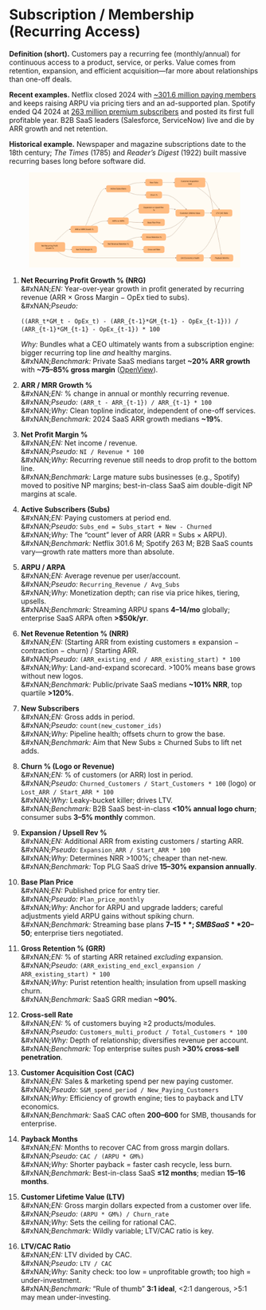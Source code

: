# Subscription / Membership (Recurring Access)

**Definition (short).** Customers pay a recurring fee (monthly/annual) for continuous access to a product, service, or perks. Value comes from retention, expansion, and efficient acquisition—far more about relationships than one-off deals.

**Recent examples.** Netflix closed 2024 with [\~301.6 million paying members](https://apnews.com/article/c0447b9289e31e09ce4f0b6e6bde1c54?utm_source=chatgpt.com) and keeps raising ARPU via pricing tiers and an ad-supported plan. Spotify ended Q4 2024 at [263 million premium subscribers](https://newsroom.spotify.com/2025-02-04/spotify-reports-fourth-quarter-2024-earnings/?utm_source=chatgpt.com) and posted its first full profitable year. B2B SaaS leaders (Salesforce, ServiceNow) live and die by ARR growth and net retention.

**Historical example.** Newspaper and magazine subscriptions date to the 18th century; _The Times_ (1785) and _Reader’s Digest_ (1922) built massive recurring bases long before software did.

<figure><img src="../../.gitbook/assets/image (2) (1) (1).png" alt=""><figcaption></figcaption></figure>



1.  **Net Recurring Profit Growth % (NRG)**\
    &#xNAN;_&#x45;N:_ Year-over-year growth in profit generated by recurring revenue (ARR × Gross Margin − OpEx tied to subs).\
    &#xNAN;_&#x50;seudo:_

    ```
    ((ARR_t*GM_t - OpEx_t) - (ARR_{t-1}*GM_{t-1} - OpEx_{t-1})) / (ARR_{t-1}*GM_{t-1} - OpEx_{t-1}) * 100  
    ```

    _Why:_ Bundles what a CEO ultimately wants from a subscription engine: bigger recurring top line _and_ healthy margins.\
    &#xNAN;_&#x42;enchmark:_ Private SaaS medians target **\~20% ARR growth** with **\~75–85% gross margin** ([OpenView](https://openviewpartners.com/2023-saas-benchmarks-report/?utm_source=chatgpt.com)).
2. **ARR / MRR Growth %**\
   &#xNAN;_&#x45;N:_ % change in annual or monthly recurring revenue.\
   &#xNAN;_&#x50;seudo:_ `(ARR_t - ARR_{t-1}) / ARR_{t-1} * 100`\
   &#xNAN;_&#x57;hy:_ Clean topline indicator, independent of one-off services.\
   &#xNAN;_&#x42;enchmark:_ 2024 SaaS ARR growth medians **\~19%**.
3. **Net Profit Margin %**\
   &#xNAN;_&#x45;N:_ Net income / revenue.\
   &#xNAN;_&#x50;seudo:_ `NI / Revenue * 100`\
   &#xNAN;_&#x57;hy:_ Recurring revenue still needs to drop profit to the bottom line.\
   &#xNAN;_&#x42;enchmark:_ Large mature subs businesses (e.g., Spotify) moved to positive NP margins; best-in-class SaaS aim double-digit NP margins at scale.
4. **Active Subscribers (Subs)**\
   &#xNAN;_&#x45;N:_ Paying customers at period end.\
   &#xNAN;_&#x50;seudo:_ `Subs_end = Subs_start + New - Churned`\
   &#xNAN;_&#x57;hy:_ The “count” lever of ARR (ARR = Subs × ARPU).\
   &#xNAN;_&#x42;enchmark:_ Netflix 301.6 M; Spotify 263 M; B2B SaaS counts vary—growth rate matters more than absolute.
5. **ARPU / ARPA**\
   &#xNAN;_&#x45;N:_ Average revenue per user/account.\
   &#xNAN;_&#x50;seudo:_ `Recurring_Revenue / Avg_Subs`\
   &#xNAN;_&#x57;hy:_ Monetization depth; can rise via price hikes, tiering, upsells.\
   &#xNAN;_&#x42;enchmark:_ Streaming ARPU spans **$4–$14/mo** globally; enterprise SaaS ARPA often **>$50k/yr**.
6. **Net Revenue Retention % (NRR)**\
   &#xNAN;_&#x45;N:_ (Starting ARR from existing customers ± expansion − contraction − churn) / Starting ARR.\
   &#xNAN;_&#x50;seudo:_ `(ARR_existing_end / ARR_existing_start) * 100`\
   &#xNAN;_&#x57;hy:_ Land-and-expand scorecard. >100% means base grows without new logos.\
   &#xNAN;_&#x42;enchmark:_ Public/private SaaS medians **\~101% NRR**, top quartile **>120%**.
7. **New Subscribers**\
   &#xNAN;_&#x45;N:_ Gross adds in period.\
   &#xNAN;_&#x50;seudo:_ `count(new_customer_ids)`\
   &#xNAN;_&#x57;hy:_ Pipeline health; offsets churn to grow the base.\
   &#xNAN;_&#x42;enchmark:_ Aim that New Subs ≥ Churned Subs to lift net adds.
8. **Churn % (Logo or Revenue)**\
   &#xNAN;_&#x45;N:_ % of customers (or ARR) lost in period.\
   &#xNAN;_&#x50;seudo:_ `Churned_Customers / Start_Customers * 100` (logo) or `Lost_ARR / Start_ARR * 100`\
   &#xNAN;_&#x57;hy:_ Leaky-bucket killer; drives LTV.\
   &#xNAN;_&#x42;enchmark:_ B2B SaaS best-in-class **<10% annual logo churn**; consumer subs **3–5% monthly** common.
9. **Expansion / Upsell Rev %**\
   &#xNAN;_&#x45;N:_ Additional ARR from existing customers / starting ARR.\
   &#xNAN;_&#x50;seudo:_ `Expansion_ARR / Start_ARR * 100`\
   &#xNAN;_&#x57;hy:_ Determines NRR >100%; cheaper than net-new.\
   &#xNAN;_&#x42;enchmark:_ Top PLG SaaS drive **15–30% expansion annually**.
10. **Base Plan Price**\
    &#xNAN;_&#x45;N:_ Published price for entry tier.\
    &#xNAN;_&#x50;seudo:_ `Plan_price_monthly`\
    &#xNAN;_&#x57;hy:_ Anchor for ARPU and upgrade ladders; careful adjustments yield ARPU gains without spiking churn.\
    &#xNAN;_&#x42;enchmark:_ Streaming base plans **$7–15**; SMB SaaS **$20–50**; enterprise tiers negotiated.
11. **Gross Retention % (GRR)**\
    &#xNAN;_&#x45;N:_ % of starting ARR retained _excluding_ expansion.\
    &#xNAN;_&#x50;seudo:_ `(ARR_existing_end_excl_expansion / ARR_existing_start) * 100`\
    &#xNAN;_&#x57;hy:_ Purist retention health; insulation from upsell masking churn.\
    &#xNAN;_&#x42;enchmark:_ SaaS GRR median **\~90%**.
12. **Cross-sell Rate**\
    &#xNAN;_&#x45;N:_ % of customers buying ≥2 products/modules.\
    &#xNAN;_&#x50;seudo:_ `Customers_multi_product / Total_Customers * 100`\
    &#xNAN;_&#x57;hy:_ Depth of relationship; diversifies revenue per account.\
    &#xNAN;_&#x42;enchmark:_ Top enterprise suites push **>30% cross-sell penetration**.
13. **Customer Acquisition Cost (CAC)**\
    &#xNAN;_&#x45;N:_ Sales & marketing spend per new paying customer.\
    &#xNAN;_&#x50;seudo:_ `S&M_spend_period / New_Paying_Customers`\
    &#xNAN;_&#x57;hy:_ Efficiency of growth engine; ties to payback and LTV economics.\
    &#xNAN;_&#x42;enchmark:_ SaaS CAC often **$200–$600** for SMB, thousands for enterprise.
14. **Payback Months**\
    &#xNAN;_&#x45;N:_ Months to recover CAC from gross margin dollars.\
    &#xNAN;_&#x50;seudo:_ `CAC / (ARPU * GM%)`\
    &#xNAN;_&#x57;hy:_ Shorter payback = faster cash recycle, less burn.\
    &#xNAN;_&#x42;enchmark:_ Best-in-class SaaS **≤12 months**; median **15–16 months**.
15. **Customer Lifetime Value (LTV)**\
    &#xNAN;_&#x45;N:_ Gross margin dollars expected from a customer over life.\
    &#xNAN;_&#x50;seudo:_ `(ARPU * GM%) / Churn_rate`\
    &#xNAN;_&#x57;hy:_ Sets the ceiling for rational CAC.\
    &#xNAN;_&#x42;enchmark:_ Wildly variable; LTV/CAC ratio is key.
16. **LTV/CAC Ratio**\
    &#xNAN;_&#x45;N:_ LTV divided by CAC.\
    &#xNAN;_&#x50;seudo:_ `LTV / CAC`\
    &#xNAN;_&#x57;hy:_ Sanity check: too low = unprofitable growth; too high = under-investment.\
    &#xNAN;_&#x42;enchmark:_ “Rule of thumb” **3:1 ideal**, <2:1 dangerous, >5:1 may mean under-investing.
